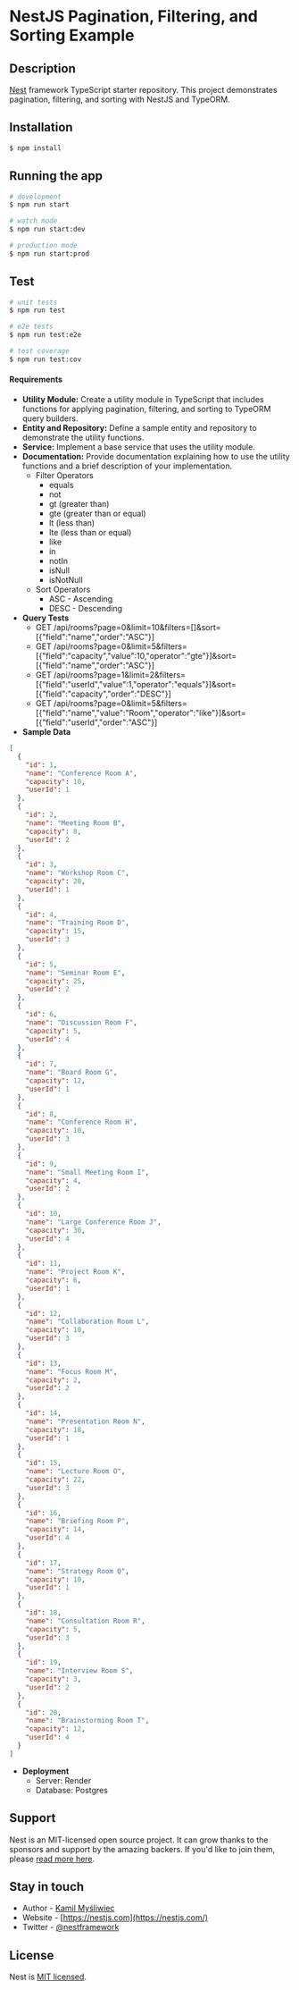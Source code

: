 # NestJS Pagination, Filtering, and Sorting Example

## Description

[Nest](https://github.com/nestjs/nest) framework TypeScript starter repository.
This project demonstrates pagination, filtering, and sorting with NestJS and TypeORM.

## Installation

```bash
$ npm install
```

## Running the app

```bash
# development
$ npm run start

# watch mode
$ npm run start:dev

# production mode
$ npm run start:prod
```

## Test

```bash
# unit tests
$ npm run test

# e2e tests
$ npm run test:e2e

# test coverage
$ npm run test:cov
```

#### Requirements

* **Utility Module:** Create a utility module in TypeScript that includes functions for applying pagination, filtering, and sorting to TypeORM query builders.
* **Entity and Repository:** Define a sample entity and repository to demonstrate the utility functions.
* **Service:** Implement a base service that uses the utility module.
* **Documentation:** Provide documentation explaining how to use the utility functions and a brief description of your implementation.
    * Filter Operators
        * equals
        * not
        * gt (greater than)
        * gte (greater than or equal)
        * lt (less than)
        * lte (less than or equal)
        * like
        * in
        * notIn
        * isNull
        * isNotNull
    * Sort Operators
        * ASC - Ascending
        * DESC - Descending
* **Query Tests**
    * GET /api/rooms?page=0&limit=10&filters=[]&sort=[{"field":"name","order":"ASC"}]
    * GET /api/rooms?page=0&limit=5&filters=[{"field":"capacity","value":10,"operator":"gte"}]&sort=[{"field":"name","order":"ASC"}]
    * GET /api/rooms?page=1&limit=2&filters=[{"field":"userId","value":1,"operator":"equals"}]&sort=[{"field":"capacity","order":"DESC"}]
    * GET /api/rooms?page=0&limit=5&filters=[{"field":"name","value":"Room","operator":"like"}]&sort=[{"field":"userId","order":"ASC"}]
* **Sample Data**

```json
[
  {
    "id": 1,
    "name": "Conference Room A",
    "capacity": 10,
    "userId": 1
  },
  {
    "id": 2,
    "name": "Meeting Room B",
    "capacity": 8,
    "userId": 2
  },
  {
    "id": 3,
    "name": "Workshop Room C",
    "capacity": 20,
    "userId": 1
  },
  {
    "id": 4,
    "name": "Training Room D",
    "capacity": 15,
    "userId": 3
  },
  {
    "id": 5,
    "name": "Seminar Room E",
    "capacity": 25,
    "userId": 2
  },
  {
    "id": 6,
    "name": "Discussion Room F",
    "capacity": 5,
    "userId": 4
  },
  {
    "id": 7,
    "name": "Board Room G",
    "capacity": 12,
    "userId": 1
  },
  {
    "id": 8,
    "name": "Conference Room H",
    "capacity": 10,
    "userId": 3
  },
  {
    "id": 9,
    "name": "Small Meeting Room I",
    "capacity": 4,
    "userId": 2
  },
  {
    "id": 10,
    "name": "Large Conference Room J",
    "capacity": 30,
    "userId": 4
  },
  {
    "id": 11,
    "name": "Project Room K",
    "capacity": 6,
    "userId": 1
  },
  {
    "id": 12,
    "name": "Collaboration Room L",
    "capacity": 10,
    "userId": 3
  },
  {
    "id": 13,
    "name": "Focus Room M",
    "capacity": 2,
    "userId": 2
  },
  {
    "id": 14,
    "name": "Presentation Room N",
    "capacity": 18,
    "userId": 1
  },
  {
    "id": 15,
    "name": "Lecture Room O",
    "capacity": 22,
    "userId": 3
  },
  {
    "id": 16,
    "name": "Briefing Room P",
    "capacity": 14,
    "userId": 4
  },
  {
    "id": 17,
    "name": "Strategy Room Q",
    "capacity": 10,
    "userId": 1
  },
  {
    "id": 18,
    "name": "Consultation Room R",
    "capacity": 5,
    "userId": 3
  },
  {
    "id": 19,
    "name": "Interview Room S",
    "capacity": 3,
    "userId": 2
  },
  {
    "id": 20,
    "name": "Brainstorming Room T",
    "capacity": 12,
    "userId": 4
  }
]

```

* **Deployment**
    * Server: Render
    * Database: Postgres



## Support

Nest is an MIT-licensed open source project. It can grow thanks to the sponsors and support by the amazing backers. If you'd like to join them, please [read more here](https://docs.nestjs.com/support).

## Stay in touch

- Author - [Kamil Myśliwiec](https://kamilmysliwiec.com)
- Website - [https://nestjs.com](https://nestjs.com/)
- Twitter - [@nestframework](https://twitter.com/nestframework)

## License

Nest is [MIT licensed](LICENSE).
